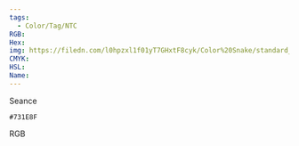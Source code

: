 ```yaml
---
tags:
  - Color/Tag/NTC
RGB:
Hex:
img: https://filedn.com/l0hpzxl1f01yT7GHxtF8cyk/Color%20Snake/standard_csv_to_svg/731E8F.svg
CMYK:
HSL:
Name:
---
```

Seance
```palette
#731E8F
```
RGB
